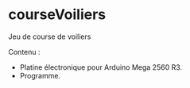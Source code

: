 # courseVoiliers

Jeu de course de voiliers

Contenu :
- Platine électronique pour Arduino Mega 2560 R3.
- Programme.
